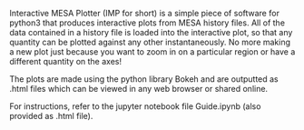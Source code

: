 Interactive MESA Plotter (IMP for short) is a simple piece of software for python3 that produces interactive plots from MESA history files. All of the data contained in a history file is loaded into the interactive plot, so that any quantity can be plotted against any other instantaneously. No more making a new plot just because you want to zoom in on a particular region or have a different quantity on the axes!

The plots are made using the python library Bokeh and are outputted as .html files which can be viewed in any web browser or shared online.


For instructions, refer to the jupyter notebook file Guide.ipynb (also provided as .html file).

 
